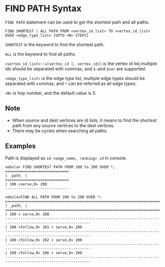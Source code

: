 # FIND PATH Syntax

`FIND PATH` statement can be used to get the shortest path and all paths.

```ngql
FIND SHORTEST | ALL PATH FROM <vertex_id_list> TO <vertex_id_list> OVER <edge_type_list> [UPTO <N> STEPS]
```

`SHORTEST` is the keyword to find the shortest path.

`ALL` is the keyword to find all paths.

`<vertex_id_list>::=[vertex_id [, vertex_id]]` is the vertex id list,multiple ids should be separated with commas, and ```$-```and ```$var``` are supported.

`<edge_type_list>` is the edge type list, multiple edge types should be separated with commas, and ```*``` can be referred as all edge types.

`<N>` is hop number, and the default value is 5.

## Note

- When source and dest vertices are id lists, it means to find the shortest path from any source vertices to the dest vertices.
- There may be cycles when searching all paths.

## Examples

Path is displayed as `id <edge_name, ranking> id` in console.

```ngql
nebula> FIND SHORTEST PATH FROM 100 to 200 OVER *;
=============================
| _path_ |
=============================
| 100 <serve,0> 200
-----------------------------
```

```ngql
nebula>FIND ALL PATH FROM 100 to 200 OVER *;
=============================================================================================================
| _path_ |
=============================================================================================================
| 100 < serve,0> 200
-------------------------------------------------------------------------------------------------------------
| 100 <follow,0> 101 < serve,0> 200
-------------------------------------------------------------------------------------------------------------
| 100 <follow,0> 102 < serve,0> 200
-------------------------------------------------------------------------------------------------------------
| 100 <follow,0> 106 < serve,0> 200
-------------------------------------------------------------------------------------------------------------
```
